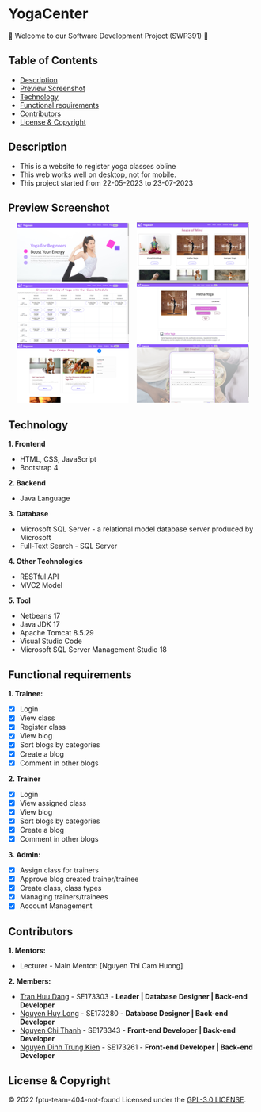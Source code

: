 # YogaCenter
:wave: Welcome to our Software Development Project (SWP391) :wave:

## Table of Contents

- [Description](#description)
- [Preview Screenshot](#preview-screenshot)
- [Technology](#technology)
- [Functional requirements](#functional-requirements)
- [Contributors](#contributors)
- [License & Copyright](#license--copyright)

## Description
- This is a website to register yoga classes obline
- This web works well on desktop, not for mobile.
- This project started from 22-05-2023 to 23-07-2023

## Preview Screenshot
  <div align="center">
  <img src="1.png" alt="Home 1" width="45%"></img> &nbsp;&nbsp; <img src="2.png" alt="Home 2" width="45%"></img>
  <img src="3.png" alt="Sharing" width="45%"></img> &nbsp;&nbsp; <img src="4.png" alt="Project Details" width="45%"></img>
  <img src="5.png" alt="Search Page" width="45%"></img> &nbsp;&nbsp; <img src="6.png" alt="Admin Account List" width="45%"></img>
</div>

## Technology
**1. Frontend**
  - HTML, CSS, JavaScript
  - Bootstrap 4

**2. Backend**
  - Java Language

**3. Database**
  - Microsoft SQL Server - a relational model database server produced by Microsoft
  - Full-Text Search - SQL Server

**4. Other Technologies**
- RESTful API
- MVC2 Model

**5. Tool**
  - Netbeans 17
  - Java JDK 17
  - Apache Tomcat 8.5.29
  - Visual Studio Code
  - Microsoft SQL Server Management Studio 18

## Functional requirements
**1. Trainee:**
- [x] Login 
- [x] View class
- [x] Register class
- [x] View blog
- [x] Sort blogs by categories
- [x] Create a blog
- [x] Comment in other blogs

**2. Trainer**
- [x] Login 
- [x] View assigned class 
- [x] View blog
- [x] Sort blogs by categories
- [x] Create a blog
- [x] Comment in other blogs

**3. Admin:**
- [x] Assign class for trainers
- [x] Approve blog created trainer/trainee
- [x] Create class, class types
- [x] Managing trainers/trainees
- [x] Account Management

## Contributors
**1. Mentors:**
- Lecturer - Main Mentor: [Nguyen Thi Cam Huong]

**2. Members:**
- [Tran Huu Dang](https://github.com/ibarakoi) - 	SE173303 - **Leader | Database Designer | Back-end Developer**
- [Nguyen Huy Long](https://github.com/Oalskad) - 	SE173280 - **Database Designer | Back-end Developer**
- [Nguyen Chi Thanh](https://github.com/Jacces) - 	SE173343 - **Front-end Developer | Back-end Developer**
- [Nguyen Dinh Trung Kien](https://github.com/devlindinh-2003) - SE173261 - **Front-end Developer | Back-end Developer**

## License & Copyright
&copy; 2022 fptu-team-404-not-found Licensed under the [GPL-3.0 LICENSE](https://github.com/fptu-team-404-not-found/publish-graduation-capstone/blob/main/LICENSE).
